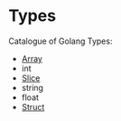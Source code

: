 # Types

Catalogue of Golang Types:

- [Array](arrays.md)
- int
- [Slice](slices.md)
- string
- float
- [Struct](structs.md)
